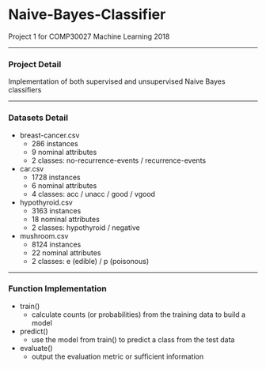 # Naive-Bayes-Classifier
Project 1 for COMP30027 Machine Learning 2018

---
### Project Detail
Implementation of both supervised and unsupervised Naive Bayes classifiers

---
### Datasets Detail
- breast-cancer.csv
	- 286 instances
	- 9 nominal attributes
	- 2 classes: no-recurrence-events / recurrence-events
- car.csv
	- 1728 instances
	- 6 nominal attributes
	- 4 classes: acc / unacc / good / vgood
- hypothyroid.csv
	- 3163 instances
	- 18 nominal attributes
	- 2 classes: hypothyroid / negative
- mushroom.csv
	- 8124 instances
	- 22 nominal attributes
	- 2 classes: e (edible) / p (poisonous)

---
### Function Implementation
- train()
	- calculate counts (or probabilities) from the training data to build a model
- predict()
	- use the model from train() to predict a class from the test data
- evaluate()
	- output the evaluation metric or sufficient information
